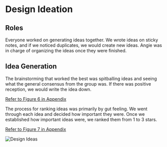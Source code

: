 # Design Ideation

## Roles
Everyone worked on generating ideas together. We wrote ideas on sticky notes, and if we noticed duplicates, we would create new ideas. Angie was in charge of organizing the ideas once they were finished.

## Idea Generation
The brainstorming that worked the best was spitballing ideas and seeing what the general consensus from the group was. If there was positive reception, we would write the idea down.

[Refer to Figure 6 in Appendix](Appendix.md)

The process for ranking ideas was primarily by gut feeling. We went through each idea and decided how important they were. Once we established how important ideas were, we ranked them from 1 to 3 stars.

[Refer to Figure 7 in Appendix](Appendix.md)

![Design Ideas](https://github.com/Team-310/Team-310.github.io/assets/157059404/37c3e292-1c56-4b13-a72f-d6664a71bd19)


